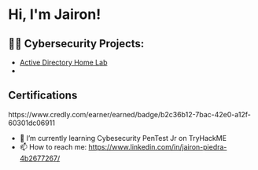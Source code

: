 <h1>Hi, I'm Jairon! 
<h2>👨‍💻 Cybersecurity Projects:</h2>

  - [Active Directory Home Lab](https://github.com/MrVoldy/LABURL)
  - 
<h2>Certifications</h2>https://www.credly.com/earner/earned/badge/b2c36b12-7bac-42e0-a12f-60301dc06911



- 🌱 I’m currently learning Cybesecurity PenTest Jr on TryHackME
- 📫 How to reach me: https://www.linkedin.com/in/jairon-piedra-4b2677267/
